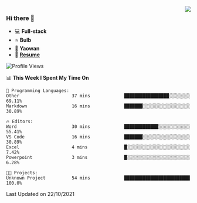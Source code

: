 <img align="right" src="https://github-readme-stats.vercel.app/api?username=LolipopJ&show_icons=true&count_private=true&hide_title=true&include_all_commits=true&theme=vue">

### Hi there 👋

- :computer: **Full-stack**
- :star: **Bulb**
- :pill: **Yaowan**
- :milky_way: [**Resume**](https://cdn.jsdelivr.net/gh/lolipopj/resume/export/resume-en.pdf)

<!--START_SECTION:waka-->
![Profile Views](http://img.shields.io/badge/Profile%20Views-5-blue)

📊 **This Week I Spent My Time On** 

```text
💬 Programming Languages: 
Other                    37 mins             █████████████████░░░░░░░░   69.11% 
Markdown                 16 mins             ███████░░░░░░░░░░░░░░░░░░   30.89%

🔥 Editors: 
Word                     30 mins             █████████████░░░░░░░░░░░░   55.41% 
VS Code                  16 mins             ███████░░░░░░░░░░░░░░░░░░   30.89% 
Excel                    4 mins              █░░░░░░░░░░░░░░░░░░░░░░░░   7.42% 
Powerpoint               3 mins              █░░░░░░░░░░░░░░░░░░░░░░░░   6.28%

🐱‍💻 Projects: 
Unknown Project          54 mins             █████████████████████████   100.0%

```


 Last Updated on 22/10/2021
<!--END_SECTION:waka-->
